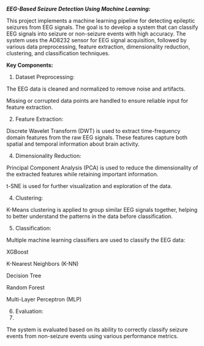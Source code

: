 ***EEG-Based Seizure Detection Using Machine Learning:***

This project implements a machine learning pipeline for detecting epileptic seizures from EEG signals. The goal is to develop a system that can classify EEG signals into seizure or non-seizure events with high accuracy. The system uses the AD8232 sensor for EEG signal acquisition, followed by various data preprocessing, feature extraction, dimensionality reduction, clustering, and classification techniques.

**Key Components:**

1. Dataset Preprocessing:
   
The EEG data is cleaned and normalized to remove noise and artifacts.

Missing or corrupted data points are handled to ensure reliable input for feature extraction.

2. Feature Extraction:
   
Discrete Wavelet Transform (DWT) is used to extract time-frequency domain features from the raw EEG signals. These features capture both spatial and temporal information about brain activity.

4. Dimensionality Reduction:
   
Principal Component Analysis (PCA) is used to reduce the dimensionality of the extracted features while retaining important information.

t-SNE is used for further visualization and exploration of the data.

4. Clustering:

K-Means clustering is applied to group similar EEG signals together, helping to better understand the patterns in the data before classification.

5. Classification:

Multiple machine learning classifiers are used to classify the EEG data:

XGBoost

K-Nearest Neighbors (K-NN)

Decision Tree

Random Forest

Multi-Layer Perceptron (MLP)

6. Evaluation:
7. 
The system is evaluated based on its ability to correctly classify seizure events from non-seizure events using various performance metrics.
